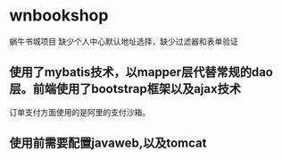 # wnbookshop
蜗牛书城项目
缺少个人中心默认地址选择，缺少过滤器和表单验证
<h2>使用了mybatis技术，以mapper层代替常规的dao层。前端使用了bootstrap框架以及ajax技术</h2>
订单支付方面使用的是阿里的支付沙箱。
<h2>使用前需要配置javaweb,以及tomcat</h2>
